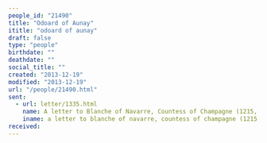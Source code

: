 ```yaml
---
people_id: "21490"
title: "Odoard of Aunay"
ititle: "odoard of aunay"
draft: false
type: "people"
birthdate: ""
deathdate: ""
social_title: ""
created: "2013-12-19"
modified: "2013-12-19"
url: "/people/21490.html"
sent:
  - url: letter/1335.html
    name: A letter to Blanche of Navarre, Countess of Champagne (1215, April)
    iname: a letter to blanche of navarre, countess of champagne (1215, april)
received:
---
```

